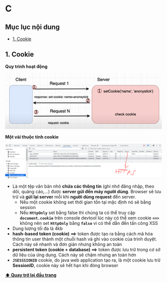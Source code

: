 # C

## Mục lục nội dung

- [1. Cookie](#1-cookie)

## 1. Cookie

**Quy trình hoạt động**

![cookie](/assets/cookie1.jpg)

**Một vài thuộc tính cookie**

![cookie](/assets/cookie2.jpg)

- Là một tệp văn bản nhỏ **chứa các thông tin** (ghi nhớ đăng nhập, theo dõi, quảng cáo,...) được **server gửi đến máy người dùng**. Browser sẽ lưu trữ và **gửi lại server** mỗi khi **người dùng request** đến server.
  - Nếu một cookie không set thời gian tồn tại mặc định nó sẽ bằng session
  - Nếu **`HttpOnly`** set bằng false thì chúng ta có thể truy cập **`document.cookie`** trên console devtool lúc này có thể xem cookie **`==>`** không nên set **`HttpOnly`** bằng **`false`** vì có thể dẫn đến tấn công XSS
- Dung lượng tối đa là 4kb
- **hash-based token (cookie) ==>** token được tạo ra bằng cách mã hóa thông tin user thành một chuỗi hash và ghi vào cookie của trình duyệt. Cách này sẽ nhanh và đơn giản nhưng không an toàn
- **persistent token (cookie + database) ==>** token được lưu trữ trong cơ sở dữ liệu của ứng dụng. Cách này sẽ chậm nhưng an toàn hơn
- **`JSESSSIONID`** cookie, do java web application tạo ra, là một cookie lưu trữ **SessionID**, cookie này sẽ hết hạn khi đóng browser

**[⬆ Quay trở lại đầu trang](#mục-lục-nội-dung)**